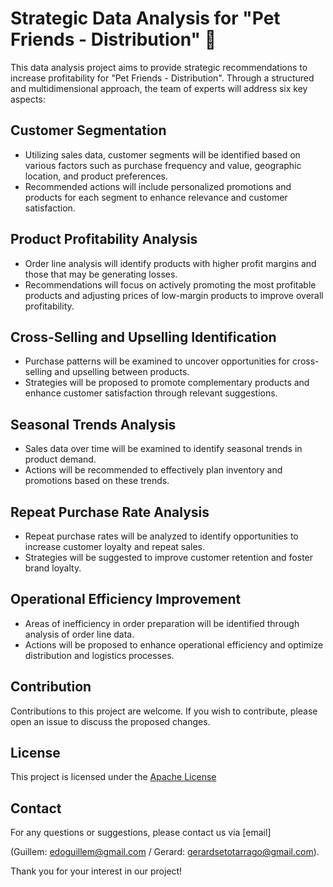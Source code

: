 # Strategic Data Analysis for "Pet Friends - Distribution" 🐾

This data analysis project aims to provide strategic recommendations to increase profitability for "Pet Friends - Distribution". Through a structured and multidimensional approach, the team of experts will address six key aspects:

## Customer Segmentation
- Utilizing sales data, customer segments will be identified based on various factors such as purchase frequency and value, geographic location, and product preferences.
- Recommended actions will include personalized promotions and products for each segment to enhance relevance and customer satisfaction.

## Product Profitability Analysis
- Order line analysis will identify products with higher profit margins and those that may be generating losses.
- Recommendations will focus on actively promoting the most profitable products and adjusting prices of low-margin products to improve overall profitability.

## Cross-Selling and Upselling Identification
- Purchase patterns will be examined to uncover opportunities for cross-selling and upselling between products.
- Strategies will be proposed to promote complementary products and enhance customer satisfaction through relevant suggestions.

## Seasonal Trends Analysis
- Sales data over time will be examined to identify seasonal trends in product demand.
- Actions will be recommended to effectively plan inventory and promotions based on these trends.

## Repeat Purchase Rate Analysis
- Repeat purchase rates will be analyzed to identify opportunities to increase customer loyalty and repeat sales.
- Strategies will be suggested to improve customer retention and foster brand loyalty.

## Operational Efficiency Improvement
- Areas of inefficiency in order preparation will be identified through analysis of order line data.
- Actions will be proposed to enhance operational efficiency and optimize distribution and logistics processes.

## Contribution
Contributions to this project are welcome. If you wish to contribute, please open an issue to discuss the proposed changes.

## License
This project is licensed under the [Apache License](//www.apache.org/licenses/)

## Contact
For any questions or suggestions, please contact us via [email] 

(Guillem: edoguillem@gmail.com / Gerard: gerardsetotarrago@gmail.com).

Thank you for your interest in our project!
